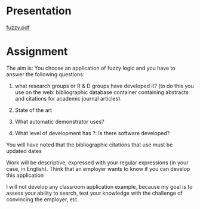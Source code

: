 # Presentation
[fuzzy.pdf](https://github.com/peterbabic/LaTeX/blob/master/fuzzy-logic/fuzzy_logic.pdf)

# Assignment
The aim is: You choose an application of fuzzy logic and you have to answer
the following questions:

1) what research groups or R & D groups have developed it? (to do this you use
on the web: bibliographic database container containing abstracts and
citations for academic journal articles).

2) State of the art

4) What automatic demonstrator uses?

3) What level of development has ?: Is there software developed?

You will have noted that the bibliographic citations that use must be updated
dates

Work will be descriptive, expressed with your regular expressions (in your
case, in English). Think that an employer wants to know if you can develop
this application

I will not develop any classroom application example, because my goal is to
assess your ability to search, test your knowledge with the challenge of
convincing the employer, etc.
